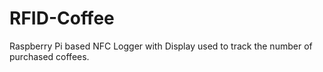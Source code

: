 # RFID-Coffee

Raspberry Pi based NFC Logger with Display used to track the number of purchased coffees.
